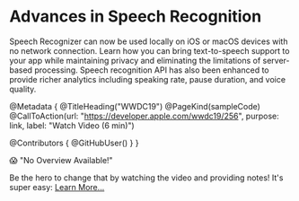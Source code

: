 # Advances in Speech Recognition

Speech Recognizer can now be used locally on iOS or macOS devices with no network connection. Learn how you can bring text-to-speech support to your app while maintaining privacy and eliminating the limitations of server-based processing. Speech recognition API has also been enhanced to provide richer analytics including speaking rate, pause duration, and voice quality.

@Metadata {
   @TitleHeading("WWDC19")
   @PageKind(sampleCode)
   @CallToAction(url: "https://developer.apple.com/wwdc19/256", purpose: link, label: "Watch Video (6 min)")

   @Contributors {
      @GitHubUser(<replace this with your GitHub handle>)
   }
}

😱 "No Overview Available!"

Be the hero to change that by watching the video and providing notes! It's super easy:
 [Learn More…](https://wwdcnotes.github.io/WWDCNotes/documentation/wwdcnotes/contributing)
